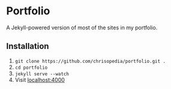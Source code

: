 # Portfolio

A Jekyll-powered version of most of the sites in my portfolio.

## Installation

1. `git clone https://github.com/chrisopedia/portfolio.git .`
2. `cd portfolio`
3. `jekyll serve --watch`
4. Visit [localhost:4000](http://localhost:4000)
